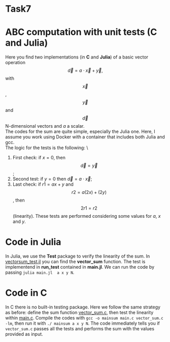 # Task7

# ABC computation with unit tests (C and Julia)

Here you find two implementations (in **C** and **Julia**) of a basic vector operation $$\vec{d}=a\cdot\vec{x}+\vec{y},$$ with $$\vec{x}$$, $$\vec{y}$$ and $$\vec{d}$$ N-dimensional vectors and $a$ a scalar. 
\
The codes for the sum are quite simple, especially the Julia one. Here, I assume you work using Docker with a container that includes both Julia and gcc.
\
The logic for the tests is the following: \
1. First check: if $x=0$, then $$\vec{d}=\vec{y}$$;
2. Second test: if $y=0$ then $\vec{d}=a\cdot\vec{x}$;
3. Last check: if $r1=a x+y$ and $$r2=a (2 x)+(2 y)$$, then $$2 r1=r2$$ (linearity).
These tests are performed considering some values for $a$, $x$ and $y$.

# Code in Julia
In Julia, we use the **Test** package to verify the linearity of the sum. In [vectorsum_test.jl](https://github.com/Gvv98/Task7/blob/main/vectorsum_test.jl) you can find the **vector_sum** function. The test is implementend in **run_test** contained in **main.jl**. We can run the code by passing ``julia main.jl  a x y N``.


# Code in C
In C there is no built-in testing package. Here we follow the same strategy as before: define the sum function [vector_sum.c](https://github.com/Gvv98/Task7/blob/main/vector_sum.c), then test the linearity within [main.c](https://github.com/Gvv98/Task7/blob/main/main.c). Compile the codes with  ``gcc -o mainsum main.c vector_sum.c -lm``, then run it with ``./ mainsum a x y N``. The code immediately tells you if ``vector_sum.c`` passes all the tests and performs the sum with the values provided as input.

